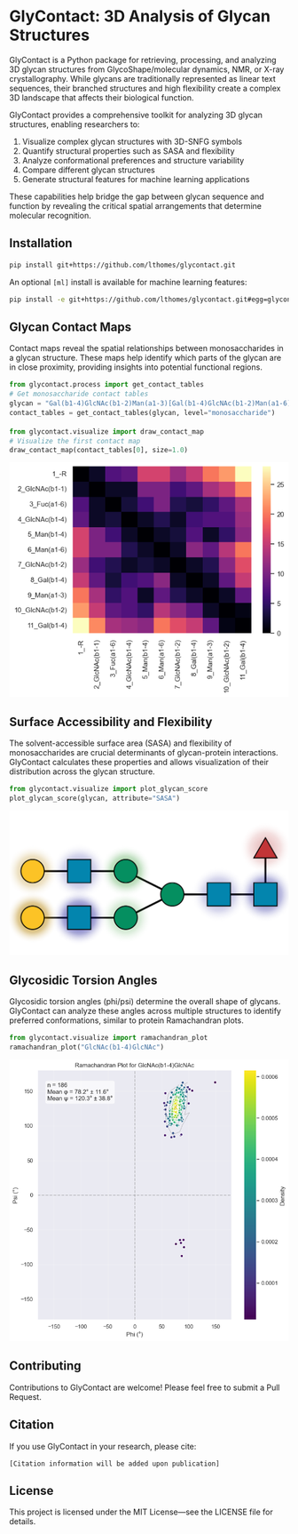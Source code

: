 # GlyContact: 3D Analysis of Glycan Structures

GlyContact is a Python package for retrieving, processing, and analyzing 3D glycan structures from GlycoShape/molecular dynamics, NMR, or X-ray crystallography. While glycans are traditionally represented as linear text sequences, their branched structures and high flexibility create a complex 3D landscape that affects their biological function.

GlyContact provides a comprehensive toolkit for analyzing 3D glycan structures, enabling researchers to:

1. Visualize complex glycan structures with 3D-SNFG symbols
2. Quantify structural properties such as SASA and flexibility
3. Analyze conformational preferences and structure variability
4. Compare different glycan structures
5. Generate structural features for machine learning applications

These capabilities help bridge the gap between glycan sequence and function by revealing the critical spatial arrangements that determine molecular recognition.

## Installation

```bash
pip install git+https://github.com/lthomes/glycontact.git
```

An optional `[ml]` install is available for machine learning features:

```bash
pip install -e git+https://github.com/lthomes/glycontact.git#egg=glycontact[ml]
```

## Glycan Contact Maps

Contact maps reveal the spatial relationships between monosaccharides in a glycan structure. These maps help identify which parts of the glycan are in close proximity, providing insights into potential functional regions.


```python
from glycontact.process import get_contact_tables
# Get monosaccharide contact tables
glycan = "Gal(b1-4)GlcNAc(b1-2)Man(a1-3)[Gal(b1-4)GlcNAc(b1-2)Man(a1-6)]Man(b1-4)GlcNAc(b1-4)[Fuc(a1-6)]GlcNAc"
contact_tables = get_contact_tables(glycan, level="monosaccharide")

from glycontact.visualize import draw_contact_map
# Visualize the first contact map
draw_contact_map(contact_tables[0], size=1.0)
```


    
![png](README_files/README_4_0.png)
    


## Surface Accessibility and Flexibility

The solvent-accessible surface area (SASA) and flexibility of monosaccharides are crucial determinants of glycan-protein interactions. GlyContact calculates these properties and allows visualization of their distribution across the glycan structure.


```python
from glycontact.visualize import plot_glycan_score
plot_glycan_score(glycan, attribute="SASA")
```




    
![svg](README_files/README_6_0.svg)
    



## Glycosidic Torsion Angles

Glycosidic torsion angles (phi/psi) determine the overall shape of glycans. GlyContact can analyze these angles across multiple structures to identify preferred conformations, similar to protein Ramachandran plots.


```python
from glycontact.visualize import ramachandran_plot
ramachandran_plot("GlcNAc(b1-4)GlcNAc")
```


    
![png](README_files/README_8_0.png)
    


## Contributing

Contributions to GlyContact are welcome! Please feel free to submit a Pull Request.

## Citation

If you use GlyContact in your research, please cite:

```
[Citation information will be added upon publication]
```

## License

This project is licensed under the MIT License—see the LICENSE file for details.


```python

```
